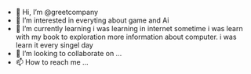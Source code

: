 - 👋 Hi, I’m @greetcompany
- 👀 I’m interested in everyting about game and Ai
- 🌱 I’m currently learning i was learning in internet sometime i was learn with my book to exploration more information about computer. i was learn it every singel day  
- 💞️ I’m looking to collaborate on ...
- 📫 How to reach me ...

<!---
greetcompany/greetcompany is a ✨ special ✨ repository because its `README.md` (this file) appears on your GitHub profile.
You can click the Preview link to take a look at your changes.
--->
